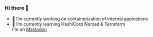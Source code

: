 ### Hi there 👋
- 🔭 I’m currently working on containerization of internal appications
- 🌱 I’m currently learning HashiCorp Nomad & Terraform  
I'm on <a rel="me" href="https://hachyderm.io/@delicta">Mastodon</a>

